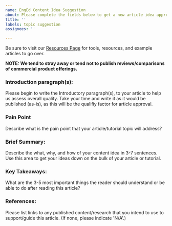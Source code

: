 ```yaml
---
name: EngEd Content Idea Suggestion
about: Please complete the fields below to get a new article idea approved for submission.
title: ''
labels: topic suggestion
assignees: ''

---
```


Be sure to visit our [Resources Page](https://github.com/section-engineering-education/engineering-education/blob/master/new_contributors/resources-page.md) for tools, resources, and example articles to go over.

**NOTE: We tend to stray away or tend not to publish reviews/comparisons of commercial product offerings.**

### Introduction paragraph(s):
Please begin to write the Introductory paragraph(s), to your article to help us assess overall quality. Take your time and write it as it would be published (as-is), as this will be the qualifiy factor for article approval.

### Pain Point
Describe what is the pain point that your article/tutorial topic will address?

### Brief Summary: 
Describe the what, why, and how of your content idea in 3-7 sentences. Use this area to get your ideas down on the bulk of your article or tutorial.

### Key Takeaways: 
What are the 3-5 most important things the reader should understand or be able to do after reading this article?

### References: 
Please list links to any published content/research that you intend to use to support/guide this article. (If none, please indicate 'N/A'.)
